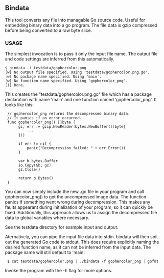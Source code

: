 ## Bindata

This tool converts any file into managable Go source code. Useful for embedding
binary data into a go program. The file data is gzip compressed before being
converted to a raw byte slice.

### USAGE

 The simplest invocation is to pass it only the input file name.
 The output file and code settings are inferred from this automatically.

    $ bindata -i testdata/gophercolor.png
    [w] No output file specified. Using 'testdata/gophercolor.png.go'.
    [w] No package name specified. Using 'main'.
    [w] No function name specified. Using 'gophercolor_png'.
    [i] Done.

 This creates the "testdata/gophercolor.png.go" file which has a package
 declaration with name 'main' and one function named 'gophercolor_png'.
 It looks like this:

     // gophercolor_png returns the decompressed binary data.
     // It panics if an error occurred.
     func gophercolor_png() []byte {
	      gz, err := gzip.NewReader(bytes.NewBuffer([]byte{
              ...
          }))
          
          if err != nil {
              panic("Decompression failed: " + err.Error())
          }

          var b bytes.Buffer
          io.Copy(&b, gz)
          gz.Close()
          
          return b.Bytes()
     }

 You can now simply include the new .go file in your program and call
 gophercolor_png() to get the uncompressed image data. The function panics
 if something went wrong during decompression. This makes any faults appearant
 during initialization of your program, so it can quickly be fixed. Additionally,
 this approach allows us to assign the decompressed file data to global
 variables where necessary.

 See the testdata directory for example input and output.

 Aternatively, you can pipe the input file data into stdin. bindata will then
 spit out the generated Go code to stdout. This does require explicitly naming
 the desired function name, as it can not be inferred from the input data.
 The package name will still default to 'main'.
 
     $ cat testdata/gophercolor.png | ./bindata -f gophercolor_png | gofmt

 Invoke the program with the -h flag for more options.

